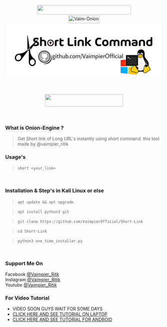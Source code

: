 
<p align="center">
<img src="https://img.shields.io/badge/Vaim--Short-Get%20Short%20Link-blue" width="300" height="30"><br>
<img title="Vaim-Onion" src="https://img.shields.io/badge/version-1.0-red" width="100" height="25"><br>
<img src="title.jpeg"><br>
</center>
</p>
<br>
<p align="center">
<img src="https://img.shields.io/badge/Made%20In-India-orange" width="250" height="40"><br>
</p>
<br>

### What is Onion-Engine ?
> Get Short link of Long URL's instantly using short command.
> this tool made by @vaimpier_ritik


### Usage's
 
> `short <your_link>`
<br>

### Installation & Step's in Kali Linux or else
 
> `apt update && apt upgrade`

> `apt install python3 git`

> `git clone https://github.com/VaimpierOfficial/Short-Link`

> `cd Short-Link`  

> `python3 one_time_installer.py`

<br>

### Support Me On
Facebook [@Vaimpier_Ritk](https://www.facebook.com/vaimpier.ritik.143)<br>
Instagram [@Vaimpier_Ritik](https://instagram.com/vaimpier_ritik)<br>
Youtube [@Vaimpier_Ritik](https://www.youtube.com/channel/UCDWhaLh7OIKzH4Bk952l7Iw)


### For Video Tutorial
- VIDEO SOON GUYS WAIT FOR SOME DAYS
- <a href="https://www.youtube.com/watch?v=sBZEcIDVYY8"> CLICK HERE AND SEE TUTORIAL ON LAPTOP</a>
- <a href="https://www.youtube.com/watch?v=uZZlT9IeeFM"> CLICK HERE AND SEE TUTORIAL FOR ANDROID</a>
